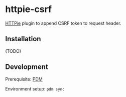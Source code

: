 # httpie-csrf

[HTTPie](https://httpie.io/) plugin to append CSRF token to request header.

## Installation

(TODO)

## Development

Prerequisite: [PDM](https://pdm-project.org/latest/)

Environment setup: `pdm sync`
